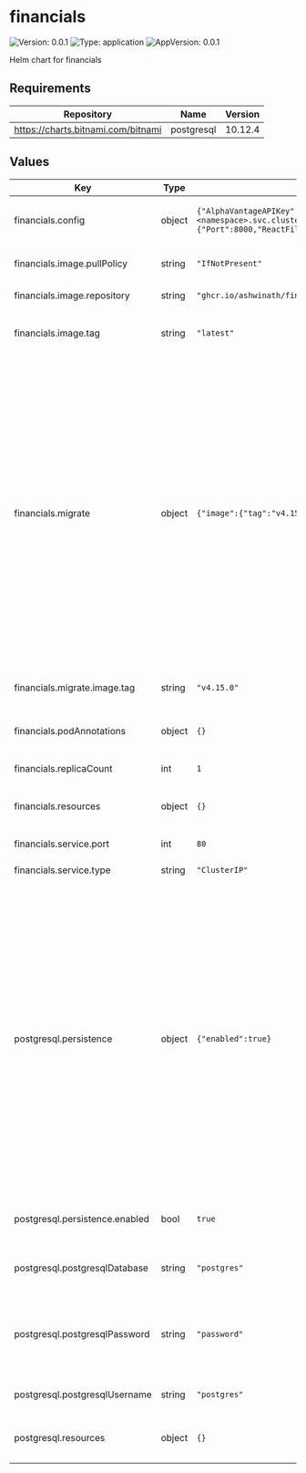 # financials

![Version: 0.0.1](https://img.shields.io/badge/Version-0.0.1-informational?style=flat-square) ![Type: application](https://img.shields.io/badge/Type-application-informational?style=flat-square) ![AppVersion: 0.0.1](https://img.shields.io/badge/AppVersion-0.0.1-informational?style=flat-square)

Helm chart for financials

## Requirements

| Repository | Name | Version |
|------------|------|---------|
| https://charts.bitnami.com/bitnami | postgresql | 10.12.4 |

## Values

| Key | Type | Default | Description |
|-----|------|---------|-------------|
| financials.config | object | `{"AlphaVantageAPIKey":"test","Database":{"BatchInsertSize":100,"Host":"<release name>-postgresql.<namespace>.svc.cluster.local","Name":"postgres","Password":"password","Port":5432,"TimeZone":"Asia/Singapore","User":"postgres"},"PortfolioCalculationInterval":"1h","Server":{"Port":8000,"ReactFilePath":"../ui/build","ReadTimeoutInSeconds":"5s","WriteTimeoutInSeconds":"5s"}}` | Config for financials api, see api/config.yaml |
| financials.image.pullPolicy | string | `"IfNotPresent"` | Image pull policy in Kubernetes |
| financials.image.repository | string | `"ghcr.io/ashwinath/financials"` | Respository of the image. |
| financials.image.tag | string | `"latest"` | Override this value for the desired image tag |
| financials.migrate | object | `{"image":{"tag":"v4.15.0"}}` |  choice for the user. This also increases chances charts run on environments with little resources, such as Minikube. If you do want to specify resources, uncomment the following lines, adjust them as necessary, and remove the curly braces after 'resources:'. limits:   cpu: 100m   memory: 128Mi requests:   cpu: 100m   memory: 128Mi |
| financials.migrate.image.tag | string | `"v4.15.0"` | migrate/migrate image tag for db migrations |
| financials.podAnnotations | object | `{}` | Kubernetes pod annotations in key pair value |
| financials.replicaCount | int | `1` | Number of replicas |
| financials.resources | object | `{}` | Resources requests and limits for the financial app |
| financials.service.port | int | `80` | Kubernetes service port |
| financials.service.type | string | `"ClusterIP"` | Kubernetes service type |
| postgresql.persistence | object | `{"enabled":true}` |  choice for the user. This also increases chances charts run on environments with little resources, such as Minikube. If you do want to specify resources, uncomment the following lines, adjust them as necessary, and remove the curly braces after 'resources:'. limits:   cpu: 100m   memory: 128Mi requests:   cpu: 100m   memory: 128Mi |
| postgresql.persistence.enabled | bool | `true` | Persist Postgresql data in a Persistent Volume Claim  |
| postgresql.postgresqlDatabase | string | `"postgres"` | Database name for Turing Postgresql database |
| postgresql.postgresqlPassword | string | `"password"` | Password for postgresql database, highly recommended to change this value |
| postgresql.postgresqlUsername | string | `"postgres"` | Username for postgresql database |
| postgresql.resources | object | `{}` | Resources requests and limits for the database |
